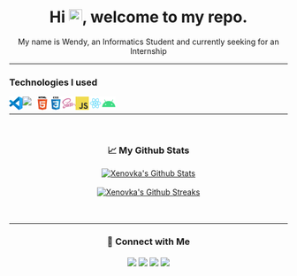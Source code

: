 <div align="center">
  <h1>Hi <img width="24px" height="24px" src="https://raw.githubusercontent.com/MartinHeinz/MartinHeinz/master/wave.gif">, welcome to my repo.</h1>
  <p>My name is Wendy, an Informatics Student and currently seeking for an Internship</p>
</div>       

---

### Technologies I used

<a href="https://code.visualstudio.com/" target="_blank"><img width="24px" align="left" src="https://raw.githubusercontent.com/github/explore/bbd48b997e8d0bef63f676eca4da5e1f76487b56/topics/visual-studio-code/visual-studio-code.png" /></a>

<a href="https://github.com/xenovka/" target="_blank"><img width="24px" align="left" src="https://avatars.githubusercontent.com/u/9919?s=200&v=4" /></a>

<a href="https://html.com/" target="_blank"><img width="24px" align="left"  src="https://raw.githubusercontent.com/github/explore/80688e429a7d4ef2fca1e82350fe8e3517d3494d/topics/html/html.png" /></a>

<a href="https://en.wikipedia.org/wiki/CSS" target="_blank"><img width="24px" align="left"  src="https://raw.githubusercontent.com/github/explore/80688e429a7d4ef2fca1e82350fe8e3517d3494d/topics/css/css.png" /></a>

<a href="https://sass-lang.com/" target="_blank"><img width="24px" align="left"  src="https://raw.githubusercontent.com/github/explore/80688e429a7d4ef2fca1e82350fe8e3517d3494d/topics/sass/sass.png" /></a>

<a href="https://www.javascript.com/" target="_blank"><img width="24px" align="left"  src="https://raw.githubusercontent.com/github/explore/80688e429a7d4ef2fca1e82350fe8e3517d3494d/topics/javascript/javascript.png" /></a>

<a href="https://www.reactjs.org" target="_blank"><img width="24px" align="left"  src="https://raw.githubusercontent.com/github/explore/80688e429a7d4ef2fca1e82350fe8e3517d3494d/topics/react/react.png" /></a>

<a href="https://www.developer.android.com/" target="_blank"><img width="24px" align="left"  src="https://raw.githubusercontent.com/github/explore/8baf984947f4d9c32006bd03fa4c51ff91aadf8d/topics/android/android.png" /></a>

<br>

---

<br>

<div align="center">
  <h3>📈 My Github Stats</h3>  
  <a href="https://github.com/xenovka">
    <img alt="Xenovka's Github Stats" src="https://github-readme-stats.vercel.app/api?username=xenovka&hide=contribs,prs&show_icons=true&theme=synthwave&hide_border=true" />   
  </a>

  <br>
  <br>

  <a href="https://github.com/xenovka">
    <img alt="Xenovka's Github Streaks" src="https://github-readme-streak-stats.herokuapp.com/?user=xenovka&hide_border=true&theme=synthwave" />   
  </a>  
</div>

<br>
<br>

---

<div align="center">
  <h3>💬 Connect with Me</h3>

  <a href="https://github.com/xenovka/" target="_blank"><img align="center" src="https://img.shields.io/badge/xenovka-black?style=for-the-badge&logo=github" /></a>
  <a href="https://www.instagram.com/wendyyyanto/" target="_blank"><img align="center" src="https://img.shields.io/badge/@wendyyyanto-pink?style=for-the-badge&logo=instagram" /></a>
  <a href="https://twitter.com/xenovka" target="_blank"><img align="center" src="https://img.shields.io/badge/@xenovka-lightblue?style=for-the-badge&logo=twitter" /></a>
  <a href="https://www.linkedin.com/in/wendy-anto-75423919b/" target="_blank"><img align="center" src="https://img.shields.io/badge/Wendyanto-blue?style=for-the-badge&logo=linkedin" /></a>

</div>
